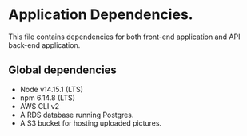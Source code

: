 # Application Dependencies.
This file contains dependencies for both front-end application and API back-end application.

## Global dependencies
- Node v14.15.1 (LTS)
- npm 6.14.8 (LTS)
- AWS CLI v2
- A RDS database running Postgres.
- A S3 bucket for hosting uploaded pictures.


